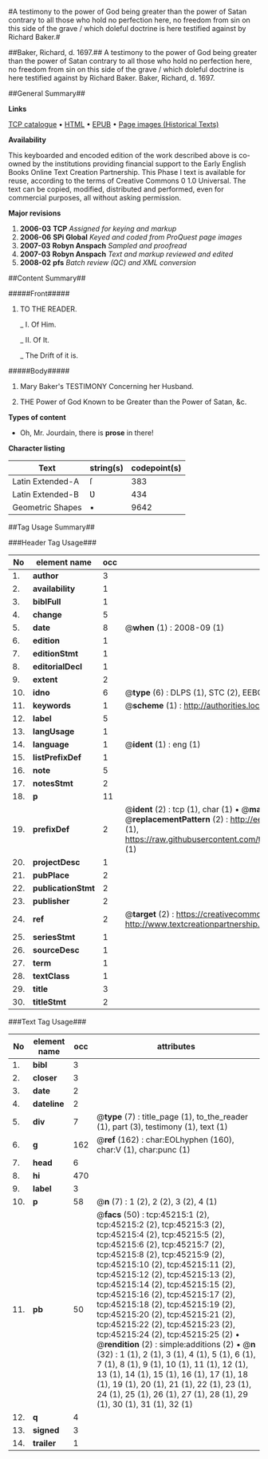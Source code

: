 #A testimony to the power of God being greater than the power of Satan contrary to all those who hold no perfection here, no freedom from sin on this side of the grave / which doleful doctrine is here testified against by Richard Baker.#

##Baker, Richard, d. 1697.##
A testimony to the power of God being greater than the power of Satan contrary to all those who hold no perfection here, no freedom from sin on this side of the grave / which doleful doctrine is here testified against by Richard Baker.
Baker, Richard, d. 1697.

##General Summary##

**Links**

[TCP catalogue](http://www.ota.ox.ac.uk/tcp/)  • 
[HTML](http://tei.it.ox.ac.uk/tcp/Texts-HTML/free/A30/A30068.html)  • 
[EPUB](http://tei.it.ox.ac.uk/tcp/Texts-EPUB/free/A30/A30068.epub) • 
[Page images (Historical Texts)](https://data.historicaltexts.jisc.ac.uk/view?pubId=eebo-10543198e&pageId=eebo-10543198e-45215-1)

**Availability**

This keyboarded and encoded edition of the
	       work described above is co-owned by the institutions
	       providing financial support to the Early English Books
	       Online Text Creation Partnership. This Phase I text is
	       available for reuse, according to the terms of Creative
	       Commons 0 1.0 Universal. The text can be copied,
	       modified, distributed and performed, even for
	       commercial purposes, all without asking permission.

**Major revisions**

1. __2006-03__ __TCP__ *Assigned for keying and markup*
1. __2006-06__ __SPi Global__ *Keyed and coded from ProQuest page images*
1. __2007-03__ __Robyn Anspach__ *Sampled and proofread*
1. __2007-03__ __Robyn Anspach__ *Text and markup reviewed and edited*
1. __2008-02__ __pfs__ *Batch review (QC) and XML conversion*

##Content Summary##

#####Front#####

1. TO THE READER.

    _ I. Of Him.

    _ II. Of It.

    _ The Drift of it is.

#####Body#####

1. Mary Baker's TESTIMONY Concerning her Husband.

1. THE Power of God Known to be Greater than the Power of Satan, &c.

**Types of content**

  * Oh, Mr. Jourdain, there is **prose** in there!

**Character listing**


|Text|string(s)|codepoint(s)|
|---|---|---|
|Latin Extended-A|ſ|383|
|Latin Extended-B|Ʋ|434|
|Geometric Shapes|▪|9642|

##Tag Usage Summary##

###Header Tag Usage###

|No|element name|occ|attributes|
|---|---|---|---|
|1.|__author__|3||
|2.|__availability__|1||
|3.|__biblFull__|1||
|4.|__change__|5||
|5.|__date__|8| @__when__ (1) : 2008-09 (1)|
|6.|__edition__|1||
|7.|__editionStmt__|1||
|8.|__editorialDecl__|1||
|9.|__extent__|2||
|10.|__idno__|6| @__type__ (6) : DLPS (1), STC (2), EEBO-CITATION (1), OCLC (1), VID (1)|
|11.|__keywords__|1| @__scheme__ (1) : http://authorities.loc.gov/ (1)|
|12.|__label__|5||
|13.|__langUsage__|1||
|14.|__language__|1| @__ident__ (1) : eng (1)|
|15.|__listPrefixDef__|1||
|16.|__note__|5||
|17.|__notesStmt__|2||
|18.|__p__|11||
|19.|__prefixDef__|2| @__ident__ (2) : tcp (1), char (1)  •  @__matchPattern__ (2) : ([0-9\-]+):([0-9IVX]+) (1), (.+) (1)  •  @__replacementPattern__ (2) : http://eebo.chadwyck.com/downloadtiff?vid=$1&page=$2 (1), https://raw.githubusercontent.com/textcreationpartnership/Texts/master/tcpchars.xml#$1 (1)|
|20.|__projectDesc__|1||
|21.|__pubPlace__|2||
|22.|__publicationStmt__|2||
|23.|__publisher__|2||
|24.|__ref__|2| @__target__ (2) : https://creativecommons.org/publicdomain/zero/1.0/ (1), http://www.textcreationpartnership.org/docs/. (1)|
|25.|__seriesStmt__|1||
|26.|__sourceDesc__|1||
|27.|__term__|1||
|28.|__textClass__|1||
|29.|__title__|3||
|30.|__titleStmt__|2||


###Text Tag Usage###

|No|element name|occ|attributes|
|---|---|---|---|
|1.|__bibl__|3||
|2.|__closer__|3||
|3.|__date__|2||
|4.|__dateline__|2||
|5.|__div__|7| @__type__ (7) : title_page (1), to_the_reader (1), part (3), testimony (1), text (1)|
|6.|__g__|162| @__ref__ (162) : char:EOLhyphen (160), char:V (1), char:punc (1)|
|7.|__head__|6||
|8.|__hi__|470||
|9.|__label__|3||
|10.|__p__|58| @__n__ (7) : 1 (2), 2 (2), 3 (2), 4 (1)|
|11.|__pb__|50| @__facs__ (50) : tcp:45215:1 (2), tcp:45215:2 (2), tcp:45215:3 (2), tcp:45215:4 (2), tcp:45215:5 (2), tcp:45215:6 (2), tcp:45215:7 (2), tcp:45215:8 (2), tcp:45215:9 (2), tcp:45215:10 (2), tcp:45215:11 (2), tcp:45215:12 (2), tcp:45215:13 (2), tcp:45215:14 (2), tcp:45215:15 (2), tcp:45215:16 (2), tcp:45215:17 (2), tcp:45215:18 (2), tcp:45215:19 (2), tcp:45215:20 (2), tcp:45215:21 (2), tcp:45215:22 (2), tcp:45215:23 (2), tcp:45215:24 (2), tcp:45215:25 (2)  •  @__rendition__ (2) : simple:additions (2)  •  @__n__ (32) : 1 (1), 2 (1), 3 (1), 4 (1), 5 (1), 6 (1), 7 (1), 8 (1), 9 (1), 10 (1), 11 (1), 12 (1), 13 (1), 14 (1), 15 (1), 16 (1), 17 (1), 18 (1), 19 (1), 20 (1), 21 (1), 22 (1), 23 (1), 24 (1), 25 (1), 26 (1), 27 (1), 28 (1), 29 (1), 30 (1), 31 (1), 32 (1)|
|12.|__q__|4||
|13.|__signed__|3||
|14.|__trailer__|1||
